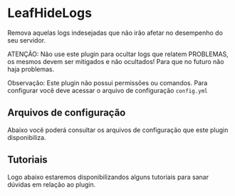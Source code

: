 # LeafHideLogs
<secondary-label ref="gratuita"/>

<p>Remova aquelas logs indesejadas que não irão afetar no desempenho do seu servidor.</p>

<warning>
    <p><control>ATENÇÃO:</control> Não use este plugin para ocultar logs que relatem <control>PROBLEMAS</control>, os mesmos devem ser mitigados e não ocultados! Para que no futuro não haja problemas.</p>
</warning>

<tip>
    <p><control>Observação:</control> Este plugin não possui permissões ou comandos. Para configurar você deve acessar o arquivo de configuração <code>config.yml</code></p>
</tip>

## Arquivos de configuração

<p>Abaixo você poderá consultar os arquivos de configuração que este plugin disponibiliza.</p>

<include from="arquivos-hidelog.md" element-id="arquivos-hidelog"></include>

## Tutoriais
<secondary-label ref="breve"/>

<p>Logo abaixo estaremos disponibilizandos alguns tutoriais para sanar dúvidas em relação ao plugin.</p>

<seealso title="Veja mais sobre">
    <category ref="wrs">
        <a href="dependências-utilitários.md"/>
        <a href="versões-premium.md"/>
        <a href="criação-items.md"/>
        <a href="conditions.md"/>
    </category>
</seealso>